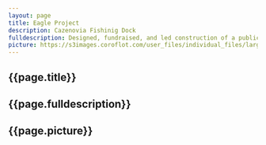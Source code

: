 ```yaml
---
layout: page
title: Eagle Project
description: Cazenovia Fishinig Dock
fulldescription: Designed, fundraised, and led construction of a public universally accessible fishing dock
picture: https://s3images.coroflot.com/user_files/individual_files/large_662272_m8z5awxnenabufqvgpfiuwybq.jpg
---
```

<h2> {{page.title}} </h2>
<h2> {{page.fulldescription}} </h2>
<h2> {{page.picture}}
